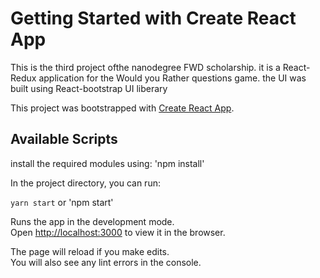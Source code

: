 # Getting Started with Create React App
This is the third project ofthe nanodegree FWD scholarship. it is a React-Redux application for the Would you Rather questions game.
the UI was built using React-bootstrap UI liberary


This project was bootstrapped with [Create React App](https://github.com/facebook/create-react-app).


## Available Scripts
install the required modules using:
'npm install'

In the project directory, you can run:

`yarn start` or 'npm start'

Runs the app in the development mode.\
Open [http://localhost:3000](http://localhost:3000) to view it in the browser.

The page will reload if you make edits.\
You will also see any lint errors in the console.

